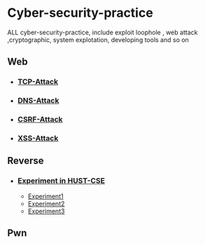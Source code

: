# Cyber-security-practice
ALL cyber-security-practice, include exploit loophole , web attack ,cryptographic, system explotation, developing tools and so on
## Web
- ### [TCP-Attack](./Web/TCP-attack/)
- ### [DNS-Attack](./Web/DNS-attack/)
- ### [CSRF-Attack](./Web/CSRF-attack/)
- ### [XSS-Attack](./Web/XSS-attack/)
## Reverse
- ### [Experiment in HUST-CSE](./Reverse/Experiments-HUST/)
    - [Experiment1](./Reverse/Experiments-HUST/)
    - [Experiment2](./Reverse/Experiments-HUST/)
    - [Experiment3](./Reverse/Experiments-HUST/)
## Pwn







